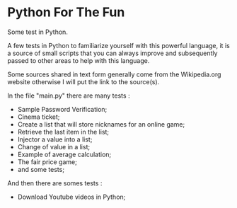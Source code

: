 # Python For The Fun

Some test in Python.

A few tests in Python to familiarize yourself with this powerful language, 
it is a source of small scripts that you can always improve and subsequently 
passed to other areas to help with this language.

Some sources shared in text form generally come from the Wikipedia.org website 
otherwise I will put the link to the source(s).

In the file "main.py" there are many tests :

- Sample Password Verification;
- Cinema ticket;
- Create a list that will store nicknames for an online game;
- Retrieve the last item in the list;
- Injector a value into a list;
- Change of value in a list;
- Example of average calculation;
- The fair price game;
- and some tests;

And then there are somes tests :

- Download Youtube videos in Python;


